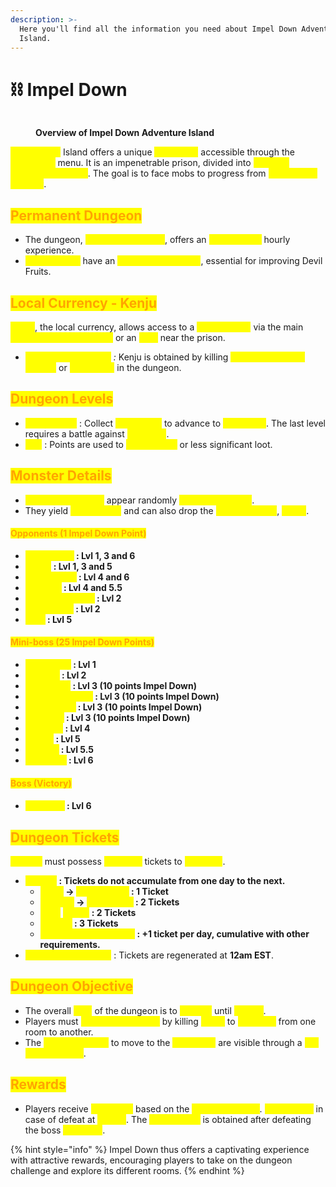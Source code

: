 ```yaml
---
description: >-
  Here you'll find all the information you need about Impel Down Adventure
  Island.
---
```


# ⛓️ Impel Down

<figure><img src="../../.gitbook/assets/image (78).png" alt=""><figcaption><p><strong>Overview of Impel Down Adventure Island</strong></p></figcaption></figure>

<mark style="color:yellow;">**Impel Down**</mark> Island offers a unique <mark style="color:yellow;">**adventure**</mark> accessible through the <mark style="color:yellow;">**`/adventure`**</mark> menu. It is an impenetrable prison, divided into <mark style="color:yellow;">**levels of increasing danger**</mark>. The goal is to face mobs to progress from <mark style="color:yellow;">**one level to another**</mark>.

## <mark style="color:orange;">**Permanent Dungeon**</mark>

* The dungeon, <mark style="color:yellow;">**open continuously**</mark>, offers an <mark style="color:yellow;">**unrestricted**</mark> hourly experience.&#x20;
* <mark style="color:yellow;">**Rumble Balls**</mark> have an <mark style="color:yellow;">**enhanced drop rate**</mark>, essential for improving Devil Fruits.

## <mark style="color:orange;">**Local Currency - Kenju**</mark>

<mark style="color:yellow;">**Kenju**</mark>, the local currency, allows access to a <mark style="color:yellow;">**special shop**</mark> via the main <mark style="color:yellow;">**adventure islands menu**</mark> or an <mark style="color:yellow;">**NPC**</mark> near the prison.

* _<mark style="color:yellow;">**How to obtain Kenju**</mark> :_ Kenju is obtained by killing <mark style="color:yellow;">**Impel Down mini-bosses**</mark> or <mark style="color:yellow;">**advancing**</mark> in the dungeon.

## <mark style="color:orange;">**Dungeon Levels**</mark>

* <mark style="color:yellow;">**Progression**</mark> : Collect <mark style="color:yellow;">**200 points**</mark> to advance to <mark style="color:yellow;">**each level**</mark>. The last level requires a battle against <mark style="color:yellow;">**Magellan**</mark>.
* <mark style="color:yellow;">**Use**</mark> : Points are used to <mark style="color:yellow;">**obtain more**</mark> or less significant loot.

## <mark style="color:orange;">**Monster Details**</mark>

* <mark style="color:yellow;">**Mobs/Mini Bosses**</mark> appear randomly <mark style="color:yellow;">**every 10 minutes**</mark>.
* They yield <mark style="color:yellow;">**more points**</mark> and can also drop the <mark style="color:yellow;">**local currency**</mark>, <mark style="color:yellow;">**Kenju**</mark>.

#### <mark style="color:orange;">**Opponents (1 Impel Down Point)**</mark>

* <mark style="color:yellow;">**Blue Gorilla**</mark>**&#x20;: Lvl 1, 3 and 6**
* <mark style="color:yellow;">**Guard**</mark>**&#x20;: Lvl 1, 3 and 5**
* <mark style="color:yellow;">**Executioner**</mark>**&#x20;: Lvl 4 and 6**
* <mark style="color:yellow;">**Prisoner**</mark>**&#x20;: Lvl 4 and 5.5**
* <mark style="color:yellow;">**Puzzle Scorpion**</mark>**&#x20;: Lvl 2**
* <mark style="color:yellow;">**Manticores**</mark>**&#x20;: Lvl 2**
* <mark style="color:yellow;">**Wolf**</mark>**&#x20;: Lvl 5**

#### <mark style="color:orange;">**Mini-boss (25 Impel Down Points)**</mark>

* <mark style="color:yellow;">**Hannyabal**</mark>**&#x20;: Lvl 1**
* <mark style="color:yellow;">**Bonclay**</mark>**&#x20;: Lvl 2**
* <mark style="color:yellow;">**MinoKoala**</mark>**&#x20;: Lvl 3 (10 points Impel Down)**
* <mark style="color:yellow;">**Minorhinoceros**</mark>**&#x20;: Lvl 3 (10 points Impel Down)**
* <mark style="color:yellow;">**Minozebrea**</mark>**&#x20;: Lvl 3 (10 points Impel Down)**
* <mark style="color:yellow;">**Minotaur**</mark>**&#x20;: Lvl 3 (10 points Impel Down)**
* <mark style="color:yellow;">**Saldeath**</mark>**&#x20;: Lvl 4**
* <mark style="color:yellow;">**Shiliex**</mark>**&#x20;: Lvl 5**
* <mark style="color:yellow;">**Ivankov**</mark>**&#x20;: Lvl 5.5**
* <mark style="color:yellow;">**Crocodile**</mark>**&#x20;: Lvl 6**

#### <mark style="color:orange;">**Boss (Victory)**</mark>

* #### <mark style="color:yellow;">**Magellan**</mark>**&#x20;: Lvl 6**

## <mark style="color:orange;">**Dungeon Tickets**</mark>

<mark style="color:yellow;">**Players**</mark> must possess <mark style="color:yellow;">**dungeon**</mark> tickets to <mark style="color:yellow;">**access it**</mark>.

* <mark style="color:yellow;">**Tickets**</mark>**&#x20;: Tickets do not accumulate from one day to the next.**
  * <mark style="color:yellow;">**Slave**</mark>**&#x20;→&#x20;**<mark style="color:yellow;">**SuperNovae**</mark>**&#x20;: 1 Ticket**
  * <mark style="color:yellow;">**Warlord**</mark>**&#x20;→&#x20;**<mark style="color:yellow;">**Pirate King**</mark>**&#x20;: 2 Tickets**
  * <mark style="color:yellow;">**Hero**</mark> <mark style="color:yellow;">**& Elite**</mark>**&#x20;: 2 Tickets**
  * <mark style="color:yellow;">**Legend**</mark>**&#x20;: 3 Tickets**
  * <mark style="color:yellow;">**Premium Subscription**</mark>**&#x20;: +1 ticket per day, cumulative with other requirements.**
* <mark style="color:yellow;">**Ticket Regeneration**</mark> : Tickets are regenerated at **12am EST**.

## <mark style="color:orange;">**Dungeon Objective**</mark>

* The overall <mark style="color:yellow;">**goal**</mark> of the dungeon is to <mark style="color:yellow;">**survive**</mark> until <mark style="color:yellow;">**room 7**</mark>.&#x20;
* Players must <mark style="color:yellow;">**accumulate points**</mark> by killing <mark style="color:yellow;">**mobs**</mark> to <mark style="color:yellow;">**progress**</mark> from one room to another.&#x20;
* The <mark style="color:yellow;">**required points**</mark> to move to the <mark style="color:yellow;">**next room**</mark> are visible through a <mark style="color:yellow;">**bar on the screen**</mark>.

## <mark style="color:orange;">**Rewards**</mark>

* Players receive <mark style="color:yellow;">**5 rewards**</mark> based on the <mark style="color:yellow;">**completed floor**</mark>. <mark style="color:yellow;">**No rewards**</mark> in case of defeat at <mark style="color:yellow;">**Level 1**</mark>. The <mark style="color:yellow;">**best reward**</mark> is obtained after defeating the boss <mark style="color:yellow;">**Magellan**</mark>.

{% hint style="info" %}
Impel Down thus offers a captivating experience with attractive rewards, encouraging players to take on the dungeon challenge and explore its different rooms.
{% endhint %}
